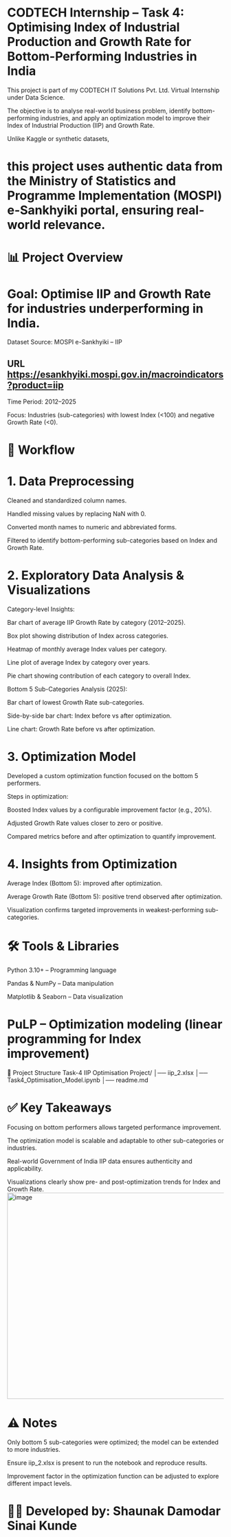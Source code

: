 # CODTECH Internship – Task 4: Optimising Index of Industrial Production and Growth Rate for Bottom-Performing Industries in India

This project is part of my CODTECH IT Solutions Pvt. Ltd. Virtual Internship under Data Science.

The objective is to analyse real-world business problem, identify bottom-performing industries, and apply an optimization model to improve their Index of Industrial Production (IIP) and Growth Rate.

Unlike Kaggle or synthetic datasets,
# this project uses authentic data from the Ministry of Statistics and Programme Implementation (MOSPI) e-Sankhyiki portal, ensuring real-world relevance.

# 📊 Project Overview

# Goal: Optimise IIP and Growth Rate for industries underperforming in India.

Dataset Source: MOSPI e-Sankhyiki – IIP

## URL https://esankhyiki.mospi.gov.in/macroindicators?product=iip

Time Period: 2012–2025

Focus: Industries (sub-categories) with lowest Index (<100) and negative Growth Rate (<0).

# 🚀 Workflow
# 1. Data Preprocessing

Cleaned and standardized column names.

Handled missing values by replacing NaN with 0.

Converted month names to numeric and abbreviated forms.

Filtered to identify bottom-performing sub-categories based on Index and Growth Rate.

# 2. Exploratory Data Analysis & Visualizations

Category-level Insights:

Bar chart of average IIP Growth Rate by category (2012–2025).

Box plot showing distribution of Index across categories.

Heatmap of monthly average Index values per category.

Line plot of average Index by category over years.

Pie chart showing contribution of each category to overall Index.

Bottom 5 Sub-Categories Analysis (2025):

Bar chart of lowest Growth Rate sub-categories.

Side-by-side bar chart: Index before vs after optimization.

Line chart: Growth Rate before vs after optimization.

# 3. Optimization Model

Developed a custom optimization function focused on the bottom 5 performers.

Steps in optimization:

Boosted Index values by a configurable improvement factor (e.g., 20%).

Adjusted Growth Rate values closer to zero or positive.

Compared metrics before and after optimization to quantify improvement.

# 4. Insights from Optimization

Average Index (Bottom 5): improved after optimization.

Average Growth Rate (Bottom 5): positive trend observed after optimization.

Visualization confirms targeted improvements in weakest-performing sub-categories.

# 🛠️ Tools & Libraries

Python 3.10+ – Programming language

Pandas & NumPy – Data manipulation

Matplotlib & Seaborn – Data visualization

# PuLP – Optimization modeling (linear programming for Index improvement)

📂 Project Structure
Task-4 IIP Optimisation Project/
│── iip_2.xlsx
│── Task4_Optimisation_Model.ipynb
│── readme.md

# ✅ Key Takeaways

Focusing on bottom performers allows targeted performance improvement.

The optimization model is scalable and adaptable to other sub-categories or industries.

Real-world Government of India IIP data ensures authenticity and applicability.

Visualizations clearly show pre- and post-optimization trends for Index and Growth Rate.
<img width="911" height="480" alt="image" src="https://github.com/user-attachments/assets/7a42a8b0-549e-480f-9d54-c91fa51be1e1" />


# ⚠️ Notes

Only bottom 5 sub-categories were optimized; the model can be extended to more industries.

Ensure iip_2.xlsx is present to run the notebook and reproduce results.

Improvement factor in the optimization function can be adjusted to explore different impact levels.


# 👨‍💻 Developed by: Shaunak Damodar Sinai Kunde
